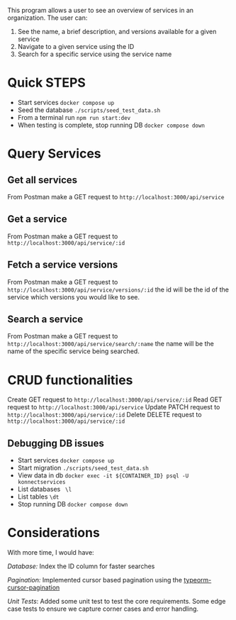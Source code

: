 This program allows a user to see an overview of services in an organization. The user can:

1. See the name, a brief description, and versions available for a given service
2. Navigate to a given service using the ID
3. Search for a specific service using the service name

# Quick STEPS

- Start services `docker compose up`
- Seed the database `./scripts/seed_test_data.sh`
- From a terminal run `npm run start:dev`
- When testing is complete, stop running DB `docker compose down`

# Query Services
## Get all services
From Postman make a GET request to `http://localhost:3000/api/service`
## Get a service
From Postman make a GET request to `http://localhost:3000/api/service/:id`
## Fetch a service versions
From Postman make a GET request to `http://localhost:3000/api/service/versions/:id` the id will be the id of the service which versions you would like to see.
## Search a service
From Postman make a GET request to `http://localhost:3000/api/service/search/:name` the name will be the name of the specific service being searched.

# CRUD functionalities
Create GET request to `http://localhost:3000/api/service/:id`
Read GET request to `http://localhost:3000/api/service`
Update PATCH request to `http://localhost:3000/api/service/:id`
Delete DELETE request to `http://localhost:3000/api/service/:id`

## Debugging DB issues
- Start services `docker compose up`
- Start migration `./scripts/seed_test_data.sh`
- View data in db `docker exec -it ${CONTAINER_ID} psql -U konnectservices`
- List databases ` \l`
- List tables `\dt`
- Stop running DB `docker compose down`

# Considerations
With more time, I would have:

*Database:* Index the ID column for faster searches

*Pagination:* Implemented cursor based pagination using the [typeorm-cursor-pagination](https://www.npmjs.com/package/typeorm-cursor-pagination/v/0.6.1)

*Unit Tests*: Added some unit test to test the core requirements. Some edge case tests to ensure we capture corner cases and error handling.


